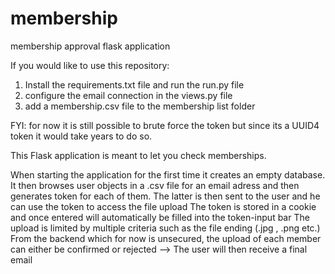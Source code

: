 # membership
membership approval flask application

If you would like to use this repository: 
1. Install the requirements.txt file and run the run.py file
2. configure the email connection in the views.py file
3. add a membership.csv file to the membership list folder

FYI: for now it is still possible to brute force the token but since its a UUID4 token it would take years to do so.

This Flask application is meant to let you check memberships.

When starting the application for the first time it creates an empty database.
It then browses user objects in a .csv file for an email adress and then generates token for each of them. The latter is then sent to the user and he can use the token to access the file upload
The token is stored in a cookie and once entered will automatically be filled into the token-input bar
The upload is limited by multiple criteria such as the file ending (.jpg , .png etc.)
From the backend which for now is unsecured, the upload of each member can either be confirmed or rejected --> The user will then receive a final email





